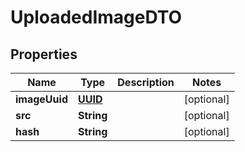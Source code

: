 # UploadedImageDTO

## Properties
Name | Type | Description | Notes
------------ | ------------- | ------------- | -------------
**imageUuid** | [**UUID**](UUID.md) |  |  [optional]
**src** | **String** |  |  [optional]
**hash** | **String** |  |  [optional]
